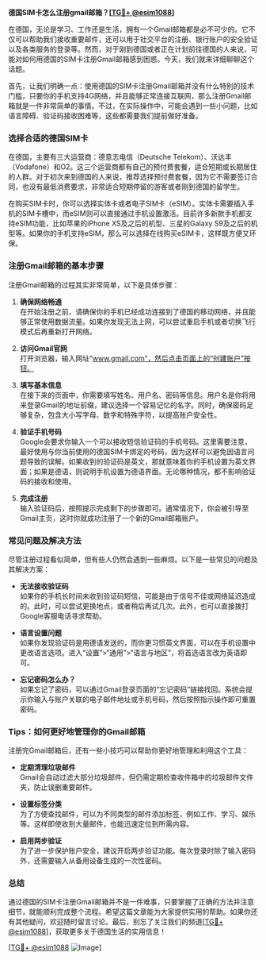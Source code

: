**德国SIM卡怎么注册gmail邮箱？[[TG💪+ @esim1088](https://t.me/s/esim1088)]**

在德国，无论是学习、工作还是生活，拥有一个Gmail邮箱都是必不可少的。它不仅可以帮助我们接收重要邮件，还可以用于社交平台的注册、银行账户的安全验证以及各类服务的登录等。然而，对于刚到德国或者正在计划前往德国的人来说，可能对如何用德国的SIM卡注册Gmail邮箱感到困惑。今天，我们就来详细聊聊这个话题。

首先，让我们明确一点：使用德国的SIM卡注册Gmail邮箱并没有什么特别的技术门槛，只要你的手机支持4G网络，并且能够正常连接互联网，那么注册Gmail邮箱就是一件非常简单的事情。不过，在实际操作中，可能会遇到一些小问题，比如语言障碍、验证码接收困难等，这些都需要我们提前做好准备。

### **选择合适的德国SIM卡**

在德国，主要有三大运营商：德意志电信（Deutsche Telekom）、沃达丰（Vodafone）和O2。这三个运营商都有自己的预付费套餐，适合短期或长期居住的人群。对于初次来到德国的人来说，推荐选择预付费套餐，因为它不需要签订合同，也没有最低消费要求，非常适合短期停留的游客或者刚到德国的留学生。

在购买SIM卡时，你可以选择实体卡或者电子SIM卡（eSIM）。实体卡需要插入手机的SIM卡槽中，而eSIM则可以直接通过手机设置激活。目前许多新款手机都支持eSIM功能，比如苹果的iPhone XS及之后的机型、三星的Galaxy S9及之后的机型等。如果你的手机支持eSIM，那么可以选择在线购买eSIM卡，这样既方便又环保。

### **注册Gmail邮箱的基本步骤**

注册Gmail邮箱的过程其实非常简单，以下是具体步骤：

1. **确保网络畅通**  
   在开始注册之前，请确保你的手机已经成功连接到了德国的移动网络，并且能够正常使用数据流量。如果你发现无法上网，可以尝试重启手机或者切换飞行模式后再重新打开网络。

2. **访问Gmail官网**  
   打开浏览器，输入网址“www.gmail.com”，然后点击页面上的“创建账户”按钮。

3. **填写基本信息**  
   在接下来的页面中，你需要填写姓名、用户名、密码等信息。用户名是你将用来登录Gmail的地址前缀，建议选择一个容易记忆的名字。同时，确保密码足够复杂，包含大小写字母、数字和特殊字符，以提高账户安全性。

4. **验证手机号码**  
   Google会要求你输入一个可以接收短信验证码的手机号码。这里需要注意，最好使用与你当前使用的德国SIM卡绑定的号码，因为这样可以避免因语言问题导致的误解。如果收到的验证码是英文，那就意味着你的手机设置为英文界面；如果是德语，则说明手机设置为德语界面。无论哪种情况，都不影响验证码的接收和使用。

5. **完成注册**  
   输入验证码后，按照提示完成剩下的步骤即可。通常情况下，你会被引导至Gmail主页，这时你就成功注册了一个新的Gmail邮箱账户。

### **常见问题及解决方法**

尽管注册过程看似简单，但有些人仍然会遇到一些麻烦。以下是一些常见的问题及其解决方案：

- **无法接收验证码**  
  如果你的手机长时间未收到验证码短信，可能是由于信号不佳或网络延迟造成的。此时，可以尝试更换地点，或者稍后再试几次。此外，也可以直接拨打Google客服电话寻求帮助。

- **语言设置问题**  
  如果你发现验证码是用德语发送的，而你更习惯英文界面，可以在手机设置中更改语言选项。进入“设置”>“通用”>“语言与地区”，将首选语言改为英语即可。

- **忘记密码怎么办？**  
  如果忘记了密码，可以通过Gmail登录页面的“忘记密码”链接找回。系统会提示你输入与账户关联的电子邮件地址或手机号码，然后按照指示操作即可重置密码。

### **Tips：如何更好地管理你的Gmail邮箱**

注册完Gmail邮箱后，还有一些小技巧可以帮助你更好地管理和利用这个工具：

- **定期清理垃圾邮件**  
  Gmail会自动过滤大部分垃圾邮件，但仍需定期检查收件箱中的垃圾邮件文件夹，防止误删重要邮件。

- **设置标签分类**  
  为了方便查找邮件，可以为不同类型的邮件添加标签，例如工作、学习、娱乐等。这样即使收到大量邮件，也能迅速定位到所需内容。

- **启用两步验证**  
  为了进一步保护账户安全，建议开启两步验证功能。每次登录时除了输入密码外，还需要输入从备用设备生成的一次性密码。

### **总结**

通过德国的SIM卡注册Gmail邮箱并不是一件难事，只要掌握了正确的方法并注意细节，就能顺利完成整个流程。希望这篇文章能为大家提供实用的帮助。如果你还有其他疑问，欢迎随时留言讨论。最后，别忘了关注我们的频道[[TG💪+ @esim1088](https://t.me/s/esim1088)]，获取更多关于德国生活的实用信息！  

[[TG💪+ @esim1088](https://t.me/s/esim1088) ![Image](https://i.postimg.cc/4NQfJmqS/Snipaste-2025-05-13-00-14-12.png)]